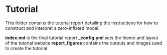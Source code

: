 # Tutorial

This folder contains the tutorial report detailing the instructions for how to construct and interpret a zero-inflated model. 

**index.md** is the final tutorial report
**_config.yml** sets the theme and layout of the tutorial website 
**report_figures** contains the outputs and images used to create the tutorial